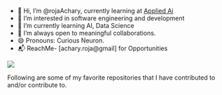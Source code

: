 - 👋 Hi, I’m @rojaAchary, currently learning at [Applied Ai](https://www.appliedaicourse.com/)
- 👀 I’m interested in software engineering and development
- 🌱 I’m currently learning AI, Data Science
- 👯 I’m always open to meaningful collaborations.
- 😄 Pronouns: Curious Neuron.
- 📬 ReachMe- [achary.roja@gmail]  for Opportunities

<img src="https://github-readme-stats.vercel.app/api?username=rojaAchary&&show_icons=true&title_color=ffffff&icon_color=bb2acf&text_color=daf7dc&bg_color=191919">

Following are some of my favorite repositories that I have contributed to and/or contribute to. 

<!---
rojaAchary/rojaAchary is a ✨ special ✨ repository because its `README.md` (this file) appears on your GitHub profile.
You can click the Preview link to take a look at your changes.
--->

